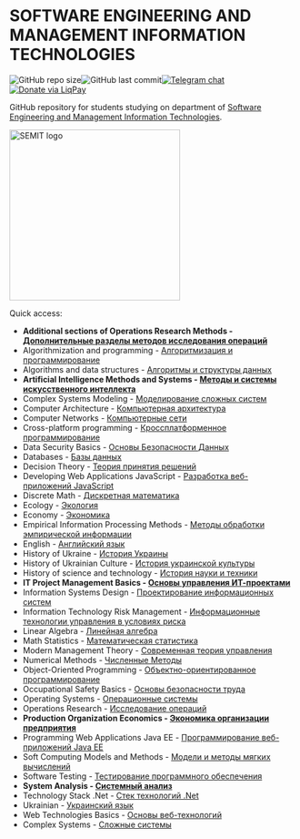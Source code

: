 # SOFTWARE ENGINEERING AND MANAGEMENT INFORMATION TECHNOLOGIES
<img alt="GitHub repo size" src="https://img.shields.io/github/repo-size/bossonojka/SEMIT.svg?style=for-the-badge&color=red"><img alt="GitHub last commit" src="https://img.shields.io/github/last-commit/bossonojka/SEMIT.svg?style=for-the-badge"><a href="https://t.me/semits"><img alt="Telegram chat" src="https://img.shields.io/badge/CHAT-TELEGRAM-0088cc.svg?style=for-the-badge"></a><a href="https://www.liqpay.ua/checkout/semits"><img alt="Donate via LiqPay" src="https://img.shields.io/badge/DONATE-LIQPAY-yellow.svg?style=for-the-badge"></a>

GitHub repository for students studying on department of [Software Engineering and Management Information Technologies](https://piitu-asu.kh.ua).

<img src="https://piitu-asu.kh.ua/images/semit-logo_usa.png" alt="SEMIT logo" width="300"/>

Quick access:
* **Additional sections of Operations Research Methods - [Дополнительные разделы методов исследования операций](Additional%20sections%20of%20Operations%20Research%20Methods)**
* Algorithmization and programming - [Алгоритмизация и программирование](Algorithmization%20and%20programming)
* Algorithms and data structures - [Алгоритмы и структуры данных](Algorithms%20and%20data%20structures)
* **Artificial Intelligence Methods and Systems - [Методы и системы искусственного интеллекта](Artificial%20Intelligence%20Methods%20and%20Systems)**
* Complex Systems Modeling - [Моделирование сложных систем](Complex%20Systems%20Modeling)
* Computer Architecture - [Компьютерная архитектура](Computer%20Architecture)
* Computer Networks - [Компьютерные сети](Computer%20Networks)
* Cross-platform programming - [Кроссплатформенное программирование](Cross-platform%20programming)
* Data Security Basics - [Основы Безопасности Данных](Data%20Security%20Basics)
* Databases - [Базы данных](Databases)
* Decision Theory - [Теория принятия решений](Decision%20Theory)
* Developing Web Applications JavaScript - [Разработка веб-приложений JavaScript](Developing%20Web%20Applications%20JavaScript)
* Discrete Math - [Дискретная математика](Discrete%20Math)
* Ecology - [Экология](Ecology)
* Economy - [Экономика](Economy)
* Empirical Information Processing Methods - [Методы обработки эмпирической информации](Empirical%20Information%20Processing%20Methods)
* English - [Английский язык](English)
* History of Ukraine - [История Украины](History%20of%20Ukraine)
* History of Ukrainian Culture - [История украинской культуры](History%20of%20Ukrainian%20Culture)
* History of science and technology - [История науки и техники](History%20of%20science%20and%20technology)
* **IT Project Management Basics - [Основы управления ИТ-проектами](IT%20Project%20Management%20Basics)**
* Information Systems Design - [Проектирование информационных систем](Information%20Systems%20Design)
* Information Technology Risk Management - [Информационные технологии управления в условиях риска](Information%20Technology%20Risk%20Management)
* Linear Algebra - [Линейная алгебра](Linear%20Algebra)
* Math Statistics - [Математическая статистика](Math%20Statistics)
* Modern Management Theory - [Современная теория управления](Modern%20Management%20Theory)
* Numerical Methods - [Численные Методы](Numerical%20Methods)
* Object-Oriented Programming - [Объектно-ориентированное программирование](Object-Oriented%20Programming)
* Occupational Safety Basics - [Основы безопасности труда](Occupational%20Safety%20Basics)
* Operating Systems - [Операционные системы](Operating%20Systems)
* Operations Research - [Исследование операций](Operations%20Research)
* **Production Organization Economics - [Экономика организации предприятия](Production%20Organization%20Economics)**
* Programming Web Applications Java EE - [Программирование веб-приложений Java EE](Programming%20Web%20Applications%20Java%20EE)
* Soft Computing Models and Methods - [Модели и методы мягких вычислений](Soft%20Computing%20Models%20and%20Methods)
* Software Testing - [Тестирование программного обеспечения](Software%20Testing)
* **System Analysis - [Системный анализ](System%20Analysis)**
* Technology Stack .Net - [Стек технологий .Net](Technology%20Stack%20.Net)
* Ukrainian - [Украинский язык](Ukrainian)
* Web Technologies Basics - [Основы веб-технологий](Web%20Technologies%20Basics)
* Сomplex Systems - [Сложные системы](Сomplex%20Systems)
